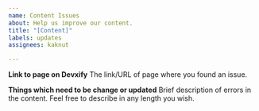 ```yaml
---
name: Content Issues
about: Help us improve our content.
title: "[Content]"
labels: updates
assignees: kaknut

---
```


**Link to page on Devxify**
The link/URL of page where you found an issue.

**Things which need to be change or updated**
Brief description of errors in the content. Feel free to describe in any length you wish.
